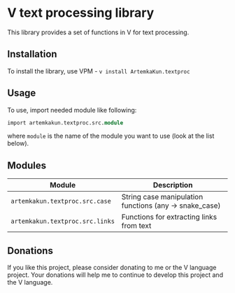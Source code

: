 # V text processing library

This library provides a set of functions in V for text processing.

## Installation

To install the library, use VPM - `v install ArtemkaKun.textproc`

## Usage

To use, import needed module like following:

```v
import artemkakun.textproc.src.module
```

where `module` is the name of the module you want to use (look at the list below).

## Modules

| Module                          | Description                                           |
|---------------------------------|-------------------------------------------------------|
| `artemkakun.textproc.src.case`  | String case manipulation functions (any → snake_case) |
| `artemkakun.textproc.src.links` | Functions for extracting links from text              |

## Donations

If you like this project, please consider donating to me or the V language project.
Your donations will help me to continue to develop this project and the V language.
